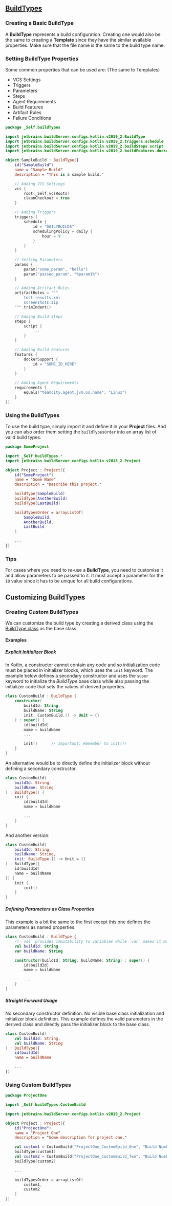 ## [BuildTypes](https://teamcity.jetbrains.com/app/dsl-documentation/jetbrains.build-server.configs.kotlin.v2019_2/-build-type/index.html)

### Creating a Basic BuildType

A **BuildType** represents a build configuration. Creating one would also be the same to creating a **Template** since they have the similar available properties. Make sure that the file name is the same to the build type name.

### Setting BuildType Properties

Some common properties that can be used are: (The same to Templates)

- VCS Settings
- Triggers
- Parameters
- Steps
- Agent Requirements
- Build Features
- Artifact Rules
- Failure Conditions

```kotlin
package _Self.buildTypes

import jetbrains.buildServer.configs.kotlin.v2019_2.BuildType
import jetbrains.buildServer.configs.kotlin.v2019_2.triggers.schedule
import jetbrains.buildServer.configs.kotlin.v2019_2.buildSteps.script
import jetbrains.buildServer.configs.kotlin.v2019_2.buildFeatures.dockerSupport

object SampleBuild : BuildType({
    id("SampleBuild")
    name = "Sample Build"
    description = "This is a sample build."

    // Adding VCS Settings
    vcs {
        root(_Self.vcsRoots)
        cleanCheckout = true
    }

    // Adding Triggers
    triggers {
        schedule {
            id = "DAILYBUILDS"
            schedulingPolicy = daily {
                hour = 9
            }
        }
    }

    // Setting Parameters
    params {
        param("some_param", "hello")
        param("passed_param", "%param1%")
    }

    // Adding Artifact Rules
    artifactRules = """
        test-results.xml
        screenshots.zip
    """.trimIndent()

    // Adding Build Steps
    steps {
        script {
            ...
        }
    }

    // Adding Build Features
    features {
        dockerSupport {
            id = "SOME_ID_HERE"
        }
    }

    // Adding Agent Requirements
    requirements {
        equals("teamcity.agent.jvm.os.name", "Linux")
    }
})
```

### Using the BuildTypes

To use the build type, simply import it and define it in your **Project** files. And you can also order them setting the `buildTypesOrder` into an array list of valid build types.

```kotlin
package SomeProject

import _Self.buildTypes.*
import jetbrains.buildServer.configs.kotlin.v2018_2.Project

object Project : Project({
    id("SomeProject")
    name = "Some Name"
    description = "Describe this project."

    buildType(SampleBuild)
    buildType(AnotherBuild)
    buildType(LastBuild)

    buildTypesOrder = arrayListOf(
        SampleBuild,
        AnotherBuild,
        LastBuild
    )

    ...
})
```

### Tips

For cases where you need to re-use a **BuildType**, you need to customise it and allow parameters to be passed to it. It must accept a parameter for the `ID` value since it has to be unique for all build configurations.

## Customizing BuildTypes

### Creating Custom BuildTypes

We can customize the build type by creating a derived class using the [BuildType class](https://teamcity.jetbrains.com/app/dsl-documentation/jetbrains.build-server.configs.kotlin.v2019_2/-build-type/index.html) as the base class.

#### Examples

##### Explicit Initializer Block

In Kotlin, a constructor cannot contain any code and so initialization code must be placed in initializer blocks, which uses the `init` keyword. The example below defines a secondary constructor and uses the `super` keyword to initialize the *BuildType* base class while also passing the initializer code that sets the values of derived properties.

``` kotlin
class CustomBuild : BuildType {
    constructor(
        buildId: String,
        buildName: String
        init: CustomBuild.() -> Unit = {}
    ) : super() {
        id(buildId)
        name = buildName
        ...

        init()		// Important: Remember to init()!
    }
}
```

An alternative would be to directly define the initializer block without defining a secondary constructor.

``` kotlin
class CustomBuild(
    buildId: String,
    buildName: String
) : BuildType() {
    init {
        id(buildId)
        name = buildName

        ...
    }
}
```

And another version:

``` kotlin
class CustomBuild(
    buildId: String,
    buildName: String,
    init: BuildType.() -> Unit = {}
) : BuildType({
    id(buildId)
    name = buildName
}) {
    init {
        init()
    }
}
```

##### Defining Parameters as Class Properties

This example is a bit the same to the first except this one defines the parameters as named properties.

```kotlin
class CustomBuild : BuildType {
    // `val` provides immutability to variables while `var` makes it mutable
    val buildId: String
    var buildName: String

    constructor(buildId: String, buildName: String) : super() {
        id(buildId)
        name = buildName

        ...
    }
}
```

##### Straight Forward Usage

No secondary constructor definition. No visible base class initialization and initializer block definition. This example defines the valid parameters in the derived class and directly pass the initializer block to the base class.

```kotlin
class CustomBuild(
    val buildId: String,
    val buildName: String
) : BuildType({
    id(buildId)
    name = buildName

    ...
})
```

### Using Custom BuildTypes

```kotlin
package ProjectOne

import _Self.buildTypes.CustomBuild

import jetbrains.buildServer.configs.kotlin.v2019_2.Project

object Project : Project({
    id("ProjectOne")
    name = "Project One"
    description = "Some description for project one."

    val custom1 = CustomBuild("ProjectOne_CustomBuild_One", "Build Number One")
    buildType(custom1)
    val custom2 = CustomBuild("ProjectOne_CustomBuild_Two", "Build Number Two")
    buildType(custom2)

    ...

    buildTypesOrder = arrayListOf(
        custom1,
        custom2
    )
})
```